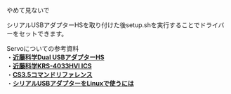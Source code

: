 やめて見ないで  

シリアルUSBアダプターHSを取り付けた後setup.shを実行することでドライバーをセットできます。  

Servoについての参考資料  
・[**近藤科学Dual USBアダプターHS**](http://kondo-robot.com/product/02116)  
・[**近藤科学KRS-4033HVI ICS**](http://kondo-robot.com/product/krs-4033hv-ics)  
・[**CS3.5コマンドリファレンス**](http://kondo-robot.com/w/wp-content/uploads/ICS3.5CommandReference1.pdf)  
・[**シリアルUSBアダプターをLinuxで使うには**](http://kondo-robot.com/faq/usb-adapter-for-linux)  
